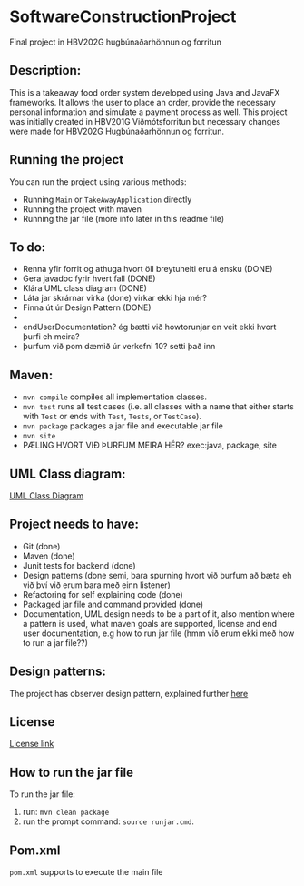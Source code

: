 # SoftwareConstructionProject

Final project in HBV202G hugbúnaðarhönnun og forritun

## Description:

This is a takeaway food order system developed using
Java and JavaFX frameworks. It allows the user to place an
order, provide the necessary personal information and simulate a payment process as well.
This project was initially created in HBV201G Viðmótsforritun but necessary changes were made for HBV202G
Hugbúnaðarhönnun og forritun.

## Running the project

You can run the project using various methods:

- Running `Main` or `TakeAwayApplication` directly
- Running the project with maven
- Running the jar file (more info later in this readme file)

## To do:

* Renna yfir forrit og athuga hvort öll breytuheiti eru á ensku (DONE)
* Gera javadoc fyrir hvert fall (DONE)
* Klára UML class diagram (DONE)
* Láta jar skrárnar virka (done) virkar ekki hja mér?
* Finna út úr Design Pattern (DONE)
*
* endUserDocumentation? ég bætti við howtorunjar en veit ekki hvort þurfi eh meira?
* þurfum við pom dæmið úr verkefni 10? setti það inn

## Maven:

- `mvn compile` compiles all implementation classes.
- `mvn test` runs all test cases (i.e. all classes with a name that either starts with `Test` or ends
  with `Test`, `Tests`, or `TestCase`).
- `mvn package` packages a jar file and executable jar file
- `mvn site`
- PÆLING HVORT VIÐ ÞURFUM MEIRA HÉR? exec:java, package, site

## UML Class diagram:

[UML Class Diagram](src/site/resources/UMLClassDiagram.png)

## Project needs to have:

* Git (done)
* Maven (done)
* Junit tests for backend (done)
* Design patterns (done semi, bara spurning hvort við þurfum að bæta eh við því við erum bara með einn listener)
* Refactoring for self explaining code (done)
* Packaged jar file and command provided (done)
* Documentation, UML design needs to be a part of it, also mention where a pattern is used, what maven goals are
  supported, license and end user documentation, e.g how to run jar file (hmm við erum ekki með how to run a jar file??)

## Design patterns:

The project has observer design pattern, explained further [here](DesignPattern)

## License

[License link](LICENSE)

## How to run the jar file

To run the jar file:

1. run: `mvn clean package`
2. run the prompt command: `source runjar.cmd`.

## Pom.xml

`pom.xml` supports to execute the main file
